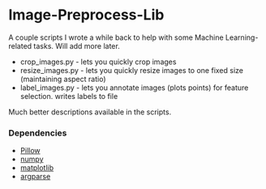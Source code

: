 # Image-Preprocess-Lib

A couple scripts I wrote a while back to help with some Machine Learning-related tasks. Will add more later.

* crop_images.py - lets you quickly crop images
* resize_images.py - lets you quickly resize images to one fixed size (maintaining aspect ratio)
* label_images.py - lets you annotate images (plots points) for feature selection. writes labels to file

Much better descriptions available in the scripts.

### Dependencies
* [Pillow](https://pillow.readthedocs.org/installation.html#simple-installation)
* [numpy](http://www.scipy.org/scipylib/download.html)
* [matplotlib](http://matplotlib.org/users/installing.html)
* [argparse](https://pypi.python.org/pypi/argparse)
